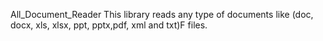 All_Document_Reader
This library reads any type of documents like (doc, docx, xls, xlsx, ppt, pptx,pdf, xml and txt)F files.
